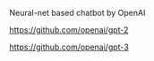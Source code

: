 Neural-net based chatbot by OpenAI

https://github.com/openai/gpt-2

https://github.com/openai/gpt-3

